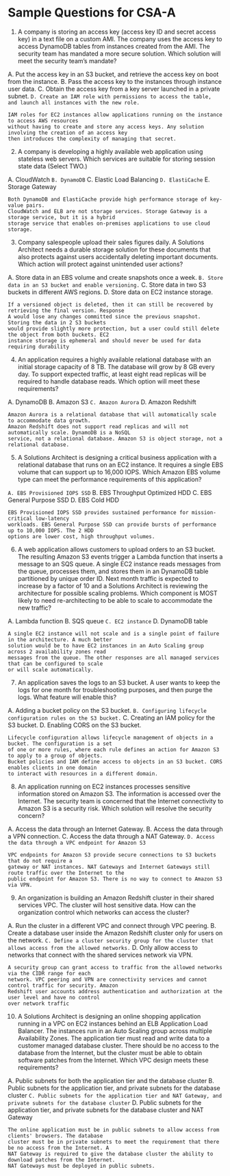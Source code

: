 # Sample Questions for CSA-A

1. A company is storing an access key (access key ID and secret access key) in a text file on a custom AMI. The company uses the access key to access DynamoDB tables from instances created from the AMI. The security team has mandated a more secure solution. Which solution will meet the security team’s mandate?

A. Put the access key in an S3 bucket, and retrieve the access key on boot from the instance.
B. Pass the access key to the instances through instance user data.
C. Obtain the access key from a key server launched in a private subnet.
`D. Create an IAM role with permissions to access the table, and launch all instances with the new role.`

```text
IAM roles for EC2 instances allow applications running on the instance to access AWS resources
without having to create and store any access keys. Any solution involving the creation of an access key
then introduces the complexity of managing that secret.
```

2. A company is developing a highly available web application using stateless web servers. Which services are suitable for storing session state data (Select TWO.)

A. CloudWatch
`B. DynamoDB`
C. Elastic Load Balancing
`D. ElastiCache`
E. Storage Gateway

```text
Both DynamoDB and ElastiCache provide high performance storage of key-value pairs.
CloudWatch and ELB are not storage services. Storage Gateway is a storage service, but it is a hybrid
storage service that enables on-premises applications to use cloud storage.
```

3. Company salespeople upload their sales figures daily. A Solutions Architect needs a durable storage solution for these documents that also protects against users accidentally deleting important documents. Which action will protect against unintended user actions?

A. Store data in an EBS volume and create snapshots once a week.
`B. Store data in an S3 bucket and enable versioning.`
C. Store data in two S3 buckets in different AWS regions.
D. Store data on EC2 instance storage.

```text
If a versioned object is deleted, then it can still be recovered by retrieving the final version. Response
A would lose any changes committed since the previous snapshot. Storing the data in 2 S3 buckets
would provide slightly more protection, but a user could still delete the object from both buckets. EC2
instance storage is ephemeral and should never be used for data requiring durability
```

4. An application requires a highly available relational database with an initial storage capacity of 8 TB. The database will grow by 8 GB every day. To support expected traffic, at least eight read replicas will be required to handle database reads. Which option will meet these requirements?

A. DynamoDB
B. Amazon S3
`C. Amazon Aurora`
D. Amazon Redshift

```text
Amazon Aurora is a relational database that will automatically scale to accommodate data growth.
Amazon Redshift does not support read replicas and will not automatically scale. DynamoDB is a NoSQL
service, not a relational database. Amazon S3 is object storage, not a relational database. 
```

5. A Solutions Architect is designing a critical business application with a relational database that runs on an EC2 instance. It requires a single EBS volume that can support up to 16,000 IOPS. Which Amazon EBS volume type can meet the performance requirements of this application?

`A. EBS Provisioned IOPS SSD`
B. EBS Throughput Optimized HDD
C. EBS General Purpose SSD
D. EBS Cold HDD

```text
EBS Provisioned IOPS SSD provides sustained performance for mission-critical low-latency
workloads. EBS General Purpose SSD can provide bursts of performance up to 10,000 IOPS. The 2 HDD
options are lower cost, high throughput volumes. 
```

6. A web application allows customers to upload orders to an S3 bucket. The resulting Amazon S3 events trigger a Lambda function that inserts a message to an SQS queue. A single EC2 instance reads messages from the queue, processes them, and stores them in an DynamoDB table partitioned by unique order ID. Next month traffic is expected to increase by a factor of 10 and a Solutions Architect is reviewing the architecture for possible scaling problems. Which component is MOST likely to need re-architecting to be able to scale to accommodate the new traffic?

A. Lambda function
B. SQS queue
`C. EC2 instance`
D. DynamoDB table

```text
A single EC2 instance will not scale and is a single point of failure in the architecture. A much better
solution would be to have EC2 instances in an Auto Scaling group across 2 availability zones read
messages from the queue. The other responses are all managed services that can be configured to scale
or will scale automatically. 
```

7. An application saves the logs to an S3 bucket. A user wants to keep the logs for one month for troubleshooting purposes, and then purge the logs. What feature will enable this?

A. Adding a bucket policy on the S3 bucket.
`B. Configuring lifecycle configuration rules on the S3 bucket.`
C. Creating an IAM policy for the S3 bucket.
D. Enabling CORS on the S3 bucket.

```text
Lifecycle configuration allows lifecycle management of objects in a bucket. The configuration is a set
of one or more rules, where each rule defines an action for Amazon S3 to apply to a group of objects.
Bucket policies and IAM define access to objects in an S3 bucket. CORS enables clients in one domain
to interact with resources in a different domain. 
```

8. An application running on EC2 instances processes sensitive information stored on Amazon S3. The information is accessed over the Internet. The security team is concerned that the Internet connectivity to Amazon S3 is a security risk. Which solution will resolve the security concern?

A. Access the data through an Internet Gateway.
B. Access the data through a VPN connection.
C. Access the data through a NAT Gateway.
`D. Access the data through a VPC endpoint for Amazon S3`

```text
VPC endpoints for Amazon S3 provide secure connections to S3 buckets that do not require a
gateway or NAT instances. NAT Gateways and Internet Gateways still route traffic over the Internet to the
public endpoint for Amazon S3. There is no way to connect to Amazon S3 via VPN.
```

9. An organization is building an Amazon Redshift cluster in their shared services VPC. The cluster will host sensitive data. How can the organization control which networks can access the cluster?

A. Run the cluster in a different VPC and connect through VPC peering.
B. Create a database user inside the Amazon Redshift cluster only for users on the network.
`C. Define a cluster security group for the cluster that allows access from the allowed networks.`
D. Only allow access to networks that connect with the shared services network via VPN.

```text
A security group can grant access to traffic from the allowed networks via the CIDR range for each
network. VPC peering and VPN are connectivity services and cannot control traffic for security. Amazon
Redshift user accounts address authentication and authorization at the user level and have no control
over network traffic
```

10. A Solutions Architect is designing an online shopping application running in a VPC on EC2 instances behind an ELB Application Load Balancer. The instances run in an Auto Scaling group across multiple Availability Zones. The application tier must read and write data to a customer managed database cluster. There should be no access to the database from the Internet, but the cluster must be able to obtain software patches from the Internet. Which VPC design meets these requirements?

A. Public subnets for both the application tier and the database cluster
B. Public subnets for the application tier, and private subnets for the database cluster
`C. Public subnets for the application tier and NAT Gateway, and private subnets for the database cluster`
D. Public subnets for the application tier, and private subnets for the database cluster and NAT Gateway

```text
The online application must be in public subnets to allow access from clients' browsers. The database
cluster must be in private subnets to meet the requirement that there be no access from the Internet. A
NAT Gateway is required to give the database cluster the ability to download patches from the Internet.
NAT Gateways must be deployed in public subnets.
```